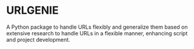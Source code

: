 # URLGENIE
A Python package to handle URLs flexibly and generalize them based on extensive research to handle URLs in a flexible manner, enhancing script and project development.